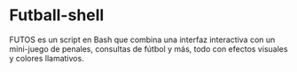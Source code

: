 # Futball-shell
FUTOS es un script en Bash que combina una interfaz interactiva con un mini-juego de penales, consultas de fútbol y más, todo con efectos visuales y colores llamativos.
